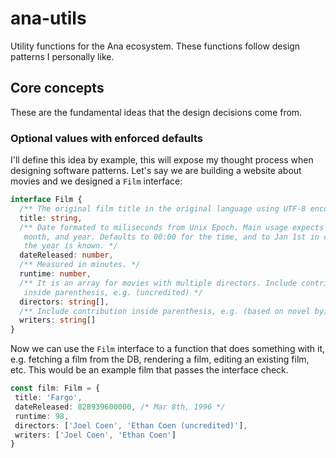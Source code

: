 # ana-utils

Utility functions for the Ana ecosystem. These functions follow design patterns I personally like.

## Core concepts

These are the fundamental ideas that the design decisions come from.

### Optional values with enforced defaults

I'll define this idea by example, this will expose my thought process when designing software patterns. Let's say we are building a website about movies and we designed a `Film` interface:

```Typescript
interface Film {
  /** The original film title in the original language using UTF-8 encoding. */
  title: string,
  /** Date formated to miliseconds from Unix Epoch. Main usage expects only day, 
   month, and year. Defaults to 00:00 for the time, and to Jan 1st in case only 
   the year is known. */
  dateReleased: number,
  /** Measured in minutes. */
  runtime: number,
  /** It is an array for movies with multiple directors. Include contribution 
   inside parenthesis, e.g. (uncredited) */
  directors: string[],
  /** Include contribution inside parenthesis, e.g. (based on novel by) */
  writers: string[]
}
```

Now we can use the `Film` interface to a function that does something with it, e.g. fetching a film from the DB, rendering a film, editing an existing film, etc. This would be an example film that passes the interface check.

```Typescript
const film: Film = {
 title: 'Fargo',
 dateReleased: 828939600000, /* Mar 8th, 1996 */
 runtime: 98,
 directors: ['Joel Coen', 'Ethan Coen (uncredited)'],
 writers: ['Joel Coen', 'Ethan Coen']
}
```
